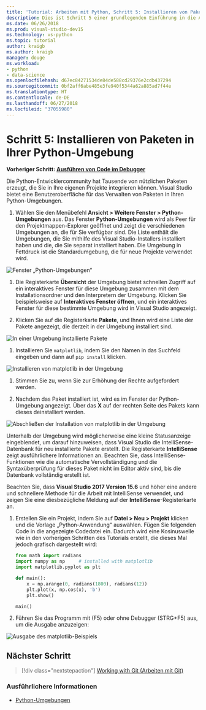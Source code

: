 ```yaml
---
title: 'Tutorial: Arbeiten mit Python, Schritt 5: Installieren von Paketen'
description: Dies ist Schritt 5 einer grundlegenden Einführung in die Arbeit mit Python in Visual Studio, in dem die Features von Visual Studio zum Verwalten von Paketen in einer Python-Umgebung veranschaulicht werden.
ms.date: 06/26/2018
ms.prod: visual-studio-dev15
ms.technology: vs-python
ms.topic: tutorial
author: kraigb
ms.author: kraigb
manager: douge
ms.workload:
- python
- data-science
ms.openlocfilehash: d67ec84271534de84de588cd29376e2cdb437294
ms.sourcegitcommit: 0bf2aff6abe485e3fe940f5344a62a885ad7f44e
ms.translationtype: HT
ms.contentlocale: de-DE
ms.lasthandoff: 06/27/2018
ms.locfileid: "37055980"
---
```

# <a name="step-5-install-packages-in-your-python-environment"></a>Schritt 5: Installieren von Paketen in Ihrer Python-Umgebung

**Vorheriger Schritt: [Ausführen von Code im Debugger](tutorial-working-with-python-in-visual-studio-step-04-debugging.md)**

Die Python-Entwicklercommunity hat Tausende von nützlichen Paketen erzeugt, die Sie in Ihre eigenen Projekte integrieren können. Visual Studio bietet eine Benutzeroberfläche für das Verwalten von Paketen in Ihren Python-Umgebungen.

1. Wählen Sie den Menübefehl **Ansicht > Weitere Fenster > Python-Umgebungen** aus. Das Fenster **Python-Umgebungen** wird als Peer für den Projektmappen-Explorer geöffnet und zeigt die verschiedenen Umgebungen an, die für Sie verfügbar sind. Die Liste enthält die Umgebungen, die Sie mithilfe des Visual Studio-Installers installiert haben und die, die Sie separat installiert haben. Die Umgebung in Fettdruck ist die Standardumgebung, die für neue Projekte verwendet wird.

  ![Fenster „Python-Umgebungen“](media/environments-default-view-blue.png)

1. Die Registerkarte **Übersicht** der Umgebung bietet schnellen Zugriff auf ein interaktives Fenster für diese Umgebung zusammen mit dem Installationsordner und den Interpretern der Umgebung. Klicken Sie beispielsweise auf **Interaktives Fenster öffnen**, und ein interaktives Fenster für diese bestimmte Umgebung wird in Visual Studio angezeigt.

1. Klicken Sie auf die Registerkarte **Pakete**, und Ihnen wird eine Liste der Pakete angezeigt, die derzeit in der Umgebung installiert sind.

  ![In einer Umgebung installierte Pakete](media/environments-installed-packages-blue.png)

1. Installieren Sie `matplotlib`, indem Sie den Namen in das Suchfeld eingeben und dann auf `pip install` klicken.

  ![Installieren von matplotlib in der Umgebung](media/environments-add-matplotlib1.png)

1. Stimmen Sie zu, wenn Sie zur Erhöhung der Rechte aufgefordert werden.

1. Nachdem das Paket installiert ist, wird es im Fenster der Python-Umgebung angezeigt. Über das **X** auf der rechten Seite des Pakets kann dieses deinstalliert werden.

  ![Abschließen der Installation von matplotlib in der Umgebung](media/environments-add-matplotlib2.png)

  Unterhalb der Umgebung wird möglicherweise eine kleine Statusanzeige eingeblendet, um darauf hinzuweisen, dass Visual Studio die IntelliSense-Datenbank für neu installierte Pakete erstellt. Die Registerkarte **IntelliSense** zeigt ausführlichere Informationen an. Beachten Sie, dass IntelliSense-Funktionen wie die automatische Vervollständigung und die Syntaxüberprüfung für dieses Paket nicht im Editor aktiv sind, bis die Datenbank vollständig erstellt ist.

  Beachten Sie, dass **Visual Studio 2017 Version 15.6** und höher eine andere und schnellere Methode für die Arbeit mit IntelliSense verwendet, und zeigen Sie eine diesbezügliche Meldung auf der **IntelliSense**-Registerkarte an.

1. Erstellen Sie ein Projekt, indem Sie auf **Datei > Neu > Projekt** klicken und die Vorlage „Python-Anwendung“ auswählen. Fügen Sie folgenden Code in die angezeigte Codedatei ein. Dadurch wird eine Kosinuswelle wie in den vorherigen Schritten des Tutorials erstellt, die dieses Mal jedoch grafisch dargestellt wird:

    ```python
    from math import radians
    import numpy as np     # installed with matplotlib
    import matplotlib.pyplot as plt

    def main():
        x = np.arange(0, radians(1800), radians(12))
        plt.plot(x, np.cos(x), 'b')
        plt.show()

    main()
    ```

1. Führen Sie das Programm mit (F5) oder ohne Debugger (STRG+F5) aus, um die Ausgabe anzuzeigen:

  ![Ausgabe des matplotlib-Beispiels](media/environments-add-matplotlib3.png)

## <a name="next-step"></a>Nächster Schritt

> [!div class="nextstepaction"]
> [Working with Git (Arbeiten mit Git)](tutorial-working-with-python-in-visual-studio-step-06-working-with-git.md)

### <a name="go-deeper"></a>Ausführlichere Informationen

- [Python-Umgebungen](managing-python-environments-in-visual-studio.md)
